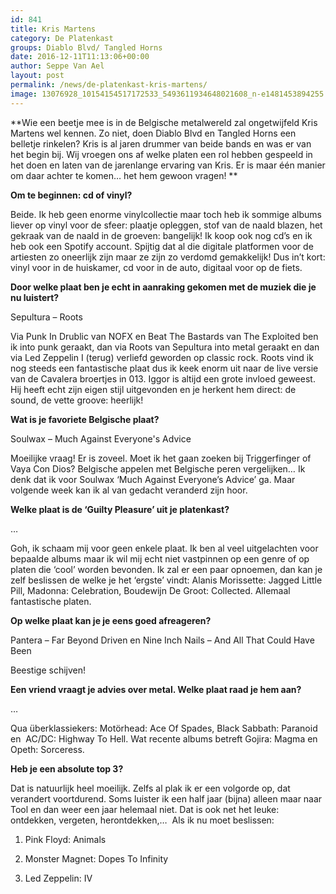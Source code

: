```yaml
---
id: 841
title: Kris Martens 
category: De Platenkast
groups: Diablo Blvd/ Tangled Horns
date: 2016-12-11T11:13:06+00:00
author: Seppe Van Ael
layout: post
permalink: /news/de-platenkast-kris-martens/
image: 13076928_10154154517172533_5493611934648021608_n-e1481453894255.jpg
---
```

**Wie een beetje mee is in de Belgische metalwereld zal ongetwijfeld Kris Martens wel kennen. Zo niet, doen Diablo Blvd en Tangled Horns een belletje rinkelen? Kris is al jaren drummer van beide bands en was er van het begin bij. Wij vroegen ons af welke platen een rol hebben gespeeld in het doen en laten van de jarenlange ervaring van Kris. Er is maar één manier om daar achter te komen&#8230; het hem gewoon vragen! **

**Om te beginnen: cd of vinyl?**

Beide. Ik heb geen enorme vinylcollectie maar toch heb ik sommige albums liever op vinyl voor de sfeer: plaatje opleggen, stof van de naald blazen, het gekraak van de naald in de groeven: bangelijk! Ik koop ook nog cd’s en ik heb ook een Spotify account. Spijtig dat al die digitale platformen voor de artiesten zo oneerlijk zijn maar ze zijn zo verdomd gemakkelijk! Dus in’t kort: vinyl voor in de huiskamer, cd voor in de auto, digitaal voor op de fiets.

**Door welke plaat ben je echt in aanraking gekomen met de muziek die je nu luistert?**

Sepultura – Roots

Via Punk In Drublic van NOFX en Beat The Bastards van The Exploited ben ik into punk geraakt, dan via Roots van Sepultura into metal geraakt en dan via Led Zeppelin I (terug) verliefd geworden op classic rock. Roots vind ik nog steeds een fantastische plaat dus ik keek enorm uit naar de live versie van de Cavalera broertjes in 013. Iggor is altijd een grote invloed geweest. Hij heeft echt zijn eigen stijl uitgevonden en je herkent hem direct: de sound, de vette groove: heerlijk!

**Wat is je favoriete Belgische plaat?**

Soulwax – Much Against Everyone's Advice

Moeilijke vraag! Er is zoveel. Moet ik het gaan zoeken bij Triggerfinger of Vaya Con Dios? Belgische appelen met Belgische peren vergelijken… Ik denk dat ik voor Soulwax ‘Much Against Everyone’s Advice’ ga. Maar volgende week kan ik al van gedacht veranderd zijn hoor.

**Welke plaat is de ‘Guilty Pleasure’ uit je platenkast?**

&#8230;

Goh, ik schaam mij voor geen enkele plaat. Ik ben al veel uitgelachten voor bepaalde albums maar ik wil mij echt niet vastpinnen op een genre of op platen die ‘cool’ worden bevonden. Ik zal er een paar opnoemen, dan kan je zelf beslissen de welke je het ‘ergste’ vindt: Alanis Morissette: Jagged Little Pill, Madonna: Celebration, Boudewijn De Groot: Collected. Allemaal fantastische platen.

**Op welke plaat kan je je eens goed afreageren?**

Pantera – Far Beyond Driven en Nine Inch Nails – And All That Could Have Been

Beestige schijven!

**Een vriend vraagt je advies over metal. Welke plaat raad je hem aan?**

&#8230;

Qua überklassiekers: Motörhead: Ace Of Spades, Black Sabbath: Paranoid en  AC/DC: Highway To Hell. Wat recente albums betreft Gojira: Magma en Opeth: Sorceress.

**Heb je een absolute top 3?**

Dat is natuurlijk heel moeilijk. Zelfs al plak ik er een volgorde op, dat verandert voortdurend. Soms luister ik een half jaar (bijna) alleen maar naar Tool en dan weer een jaar helemaal niet. Dat is ook net het leuke: ontdekken, vergeten, herontdekken,…  Als ik nu moet beslissen:

1. Pink Floyd: Animals

2. Monster Magnet: Dopes To Infinity

3. Led Zeppelin: IV